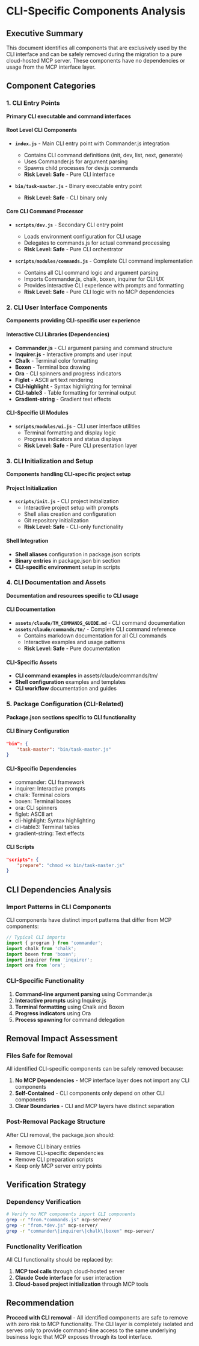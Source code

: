 # CLI-Specific Components Analysis

## Executive Summary
This document identifies all components that are exclusively used by the CLI interface and can be safely removed during the migration to a pure cloud-hosted MCP server. These components have no dependencies or usage from the MCP interface layer.

## Component Categories

### 1. CLI Entry Points
**Primary CLI executable and command interfaces**

#### Root Level CLI Components
- **`index.js`** - Main CLI entry point with Commander.js integration
  - Contains CLI command definitions (init, dev, list, next, generate)
  - Uses Commander.js for argument parsing
  - Spawns child processes for dev.js commands
  - **Risk Level: Safe** - Pure CLI interface

- **`bin/task-master.js`** - Binary executable entry point
  - **Risk Level: Safe** - CLI binary only

#### Core CLI Command Processor
- **`scripts/dev.js`** - Secondary CLI entry point
  - Loads environment configuration for CLI usage
  - Delegates to commands.js for actual command processing
  - **Risk Level: Safe** - Pure CLI orchestrator

- **`scripts/modules/commands.js`** - Complete CLI command implementation
  - Contains all CLI command logic and argument parsing
  - Imports Commander.js, chalk, boxen, inquirer for CLI UX
  - Provides interactive CLI experience with prompts and formatting
  - **Risk Level: Safe** - Pure CLI logic with no MCP dependencies

### 2. CLI User Interface Components
**Components providing CLI-specific user experience**

#### Interactive CLI Libraries (Dependencies)
- **Commander.js** - CLI argument parsing and command structure
- **Inquirer.js** - Interactive prompts and user input
- **Chalk** - Terminal color formatting
- **Boxen** - Terminal box drawing
- **Ora** - CLI spinners and progress indicators
- **Figlet** - ASCII art text rendering
- **CLI-highlight** - Syntax highlighting for terminal
- **CLI-table3** - Table formatting for terminal output
- **Gradient-string** - Gradient text effects

#### CLI-Specific UI Modules
- **`scripts/modules/ui.js`** - CLI user interface utilities
  - Terminal formatting and display logic
  - Progress indicators and status displays
  - **Risk Level: Safe** - Pure CLI presentation layer

### 3. CLI Initialization and Setup
**Components handling CLI-specific project setup**

#### Project Initialization
- **`scripts/init.js`** - CLI project initialization
  - Interactive project setup with prompts
  - Shell alias creation and configuration
  - Git repository initialization
  - **Risk Level: Safe** - CLI-only functionality

#### Shell Integration
- **Shell aliases** configuration in package.json scripts
- **Binary entries** in package.json bin section
- **CLI-specific environment** setup in scripts

### 4. CLI Documentation and Assets
**Documentation and resources specific to CLI usage**

#### CLI Documentation
- **`assets/claude/TM_COMMANDS_GUIDE.md`** - CLI command documentation
- **`assets/claude/commands/tm/`** - Complete CLI command reference
  - Contains markdown documentation for all CLI commands
  - Interactive examples and usage patterns
  - **Risk Level: Safe** - Pure documentation

#### CLI-Specific Assets
- **CLI command examples** in assets/claude/commands/tm/
- **Shell configuration** examples and templates
- **CLI workflow** documentation and guides

### 5. Package Configuration (CLI-Related)
**Package.json sections specific to CLI functionality**

#### CLI Binary Configuration
```json
"bin": {
    "task-master": "bin/task-master.js"
}
```

#### CLI-Specific Dependencies
- commander: CLI framework
- inquirer: Interactive prompts  
- chalk: Terminal colors
- boxen: Terminal boxes
- ora: CLI spinners
- figlet: ASCII art
- cli-highlight: Syntax highlighting
- cli-table3: Terminal tables
- gradient-string: Text effects

#### CLI Scripts
```json
"scripts": {
    "prepare": "chmod +x bin/task-master.js"
}
```

## CLI Dependencies Analysis

### Import Patterns in CLI Components
CLI components have distinct import patterns that differ from MCP components:

```javascript
// Typical CLI imports
import { program } from 'commander';
import chalk from 'chalk';
import boxen from 'boxen';
import inquirer from 'inquirer';
import ora from 'ora';
```

### CLI-Specific Functionality
1. **Command-line argument parsing** using Commander.js
2. **Interactive prompts** using Inquirer.js
3. **Terminal formatting** using Chalk and Boxen
4. **Progress indicators** using Ora
5. **Process spawning** for command delegation

## Removal Impact Assessment

### Files Safe for Removal
All identified CLI-specific components can be safely removed because:

1. **No MCP Dependencies** - MCP interface layer does not import any CLI components
2. **Self-Contained** - CLI components only depend on other CLI components
3. **Clear Boundaries** - CLI and MCP layers have distinct separation

### Post-Removal Package Structure
After CLI removal, the package.json should:
- Remove CLI binary entries
- Remove CLI-specific dependencies
- Remove CLI preparation scripts
- Keep only MCP server entry points

## Verification Strategy

### Dependency Verification
```bash
# Verify no MCP components import CLI components
grep -r "from.*commands.js" mcp-server/
grep -r "from.*dev.js" mcp-server/
grep -r "commander\|inquirer\|chalk\|boxen" mcp-server/
```

### Functionality Verification
All CLI functionality should be replaced by:
1. **MCP tool calls** through cloud-hosted server
2. **Claude Code interface** for user interaction
3. **Cloud-based project initialization** through MCP tools

## Recommendation

**Proceed with CLI removal** - All identified components are safe to remove with zero risk to MCP functionality. The CLI layer is completely isolated and serves only to provide command-line access to the same underlying business logic that MCP exposes through its tool interface.